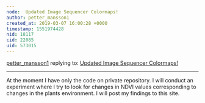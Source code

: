 ```yaml
---
node:  Updated Image Sequencer Colormaps!
author: petter_mansson1
created_at: 2019-03-07 16:00:28 +0000
timestamp: 1551974428
nid: 18117
cid: 22085
uid: 573015
---
```




[petter_mansson1](../profile/petter_mansson1) replying to: [ Updated Image Sequencer Colormaps!](../notes/MaggPi/01-14-2019/updated-image-sequencer-colormaps)

----
At the moment I have only the code on private repository. I will conduct an experiment where I try to look for changes in NDVI values corresponding to changes in the plants environment. I will post my findings to this site.
